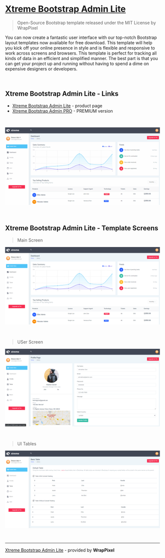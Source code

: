 # [Xtreme Bootstrap Admin Lite](https://www.wrappixel.com/templates/xtreme-admin-lite/?ref=157)

> Open-Source Bootstrap template released under the MIT License by WrapPixel

You can now create a fantastic user interface with our top-notch Bootstrap layout templates now available for free download. This template will help you kick off your online presence in style and is flexible and responsive to work across screens and browsers. This template is perfect for tracking all kinds of data in an efficient and simplified manner. The best part is that you can get your project up and running without having to spend a dime on expensive designers or developers.

<br />

## Xtreme Bootstrap Admin Lite - Links

- [Xtreme Bootstrap Admin Lite](https://www.wrappixel.com/templates/xtreme-admin-lite/?ref=157) - product page
- [Xtreme Bootstrap Admin PRO](https://www.wrappixel.com/templates/xtremeadmin/?ref=157) - PREMIUM version

<br />

![Xtreme Bootstrap Admin Lite, animated presentation.](https://raw.githubusercontent.com/admin-dashboards/free-dashboard-xtreme-lite/master/media/free-dashboard-xtreme-lite-intro.gif)

<br />

## Xtreme Bootstrap Admin Lite - Template Screens

> Main Screen

![Xtreme Bootstrap Admin Lite - Dashboard Screen.](https://raw.githubusercontent.com/admin-dashboards/free-dashboard-xtreme-lite/master/media/free-dashboard-xtreme-lite-screen.png)

<br />

> USer Screen

![Xtreme Bootstrap Admin Lite - User Screen.](https://raw.githubusercontent.com/admin-dashboards/free-dashboard-xtreme-lite/master/media/free-dashboard-xtreme-lite-screen-user.png)

<br />

> UI Tables

![Xtreme Bootstrap Admin Lite - UI Tables.](https://raw.githubusercontent.com/admin-dashboards/free-dashboard-xtreme-lite/master/media/free-dashboard-xtreme-lite-screen-tables.png)

<br />

---
[Xtreme Bootstrap Admin Lite](https://www.wrappixel.com/templates/xtreme-admin-lite/?ref=157) - provided by **WrapPixel**
